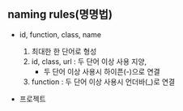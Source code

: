 ## naming rules(명명법)
- id, function, class, name
  1. 최대한 한 단어로 형성 
  2. id, class, url : 두 단어 이상 사용 지양, 
     - 두 단어 이상 사용시 하이픈(-)으로 연결
  3. function : 두 단어 이상 사용시 언더바(_)로 연결

- 프로젝트